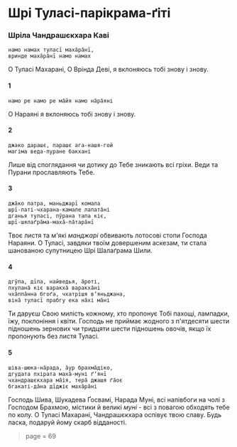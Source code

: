 # Шрі Туласі-парікрама-ґіті

### Шріла Чандрашєкхара Каві

    намо намах туласī маха̄ра̄нī,
    вринде маха̄ра̄нī намо намах

O Туласі Махарані, О Врінда Деві, я вклоняюсь тобі знову і знову.

#### 1

    намо ре намо ре ма̄йя намо на̄ра̄яні

О Нараяні я вклоняюсь тобі знову і знову.

#### 2

    джако дарашє, парашє ага-нашя-гoй
    магіма веда-пуране бакхані

Лише від споглядання чи дотику до Тебе зникають всі гріхи. Веди та Пурани прославляють Тебе.

#### 3

    джа̄ко патра, маньджарī комала
    шрī-паті-чхарана-камале лапата̄ні
    дганья туласі, пӯрана тапа кіє,
    шрī-шялаґра̄ма-маха̄-па̄тара̄нī

Твоє листя та м'які *манджарі* обвивають лотосові стопи Господа Нараяни. О Туласі, завдяки твоїм довершеним аскезам, ти стала шанованою супутницею Шрі Шалаґрама Шили.

#### 4

    дгӯпа, дīпа, найведья, а̄роті,
    пхулана̄ кіє варакха̄ варакха̄ні
    чха̄ппа̄нна бгоґа, чхатрішя вʼяньджана,
    віна̄ туласī прабгу ека на̄хі ма̄ні

Ти даруєш Свою милість кожному, хто пропонує Тобі пахощі, лампадки, їжу, поклоніння і квіти. Господь не приймає жодного з п'ятдесяти шести підношень зернових чи тридцяти шести підношень овочів, якщо їх пропонують без листя Туласі.

#### 5

    шіва-шюка-на̄рада, а̄ур брахма̄діко,
    дгудата пхірата маха̄-муні ґʼянī
    чхандрашєкхара ма̄ія, тера̄ джашя ґа̄оє
    бгакаті-да̄на дīджіє маха̄ра̄ні

Господь Шива, Шукадева Ґосвамі, Нарада Муні, всі напівбоги на чолі з Господом Брахмою, містики й великі *муні* - всі з повагою обходять тебе по колу. О Туласі Махарані, Чандрашєкхара оспівує твою славу. Будь ласка, подаруй йому скарб відданості.

> page = 69
